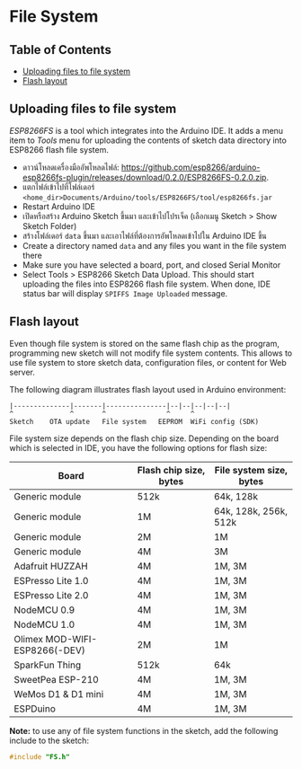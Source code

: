 # File  System

## Table of Contents
  * [Uploading files to file system](#uploading-files-to-file-system)
  * [Flash layout](#flash-layout)


## Uploading files to file system

*ESP8266FS* is a tool which integrates into the Arduino IDE. It adds a menu item to *Tools* menu for uploading the contents of sketch data directory into ESP8266 flash file system.

- ดาวน์โหลดเครื่องมืออัพโหลดไฟล์: https://github.com/esp8266/arduino-esp8266fs-plugin/releases/download/0.2.0/ESP8266FS-0.2.0.zip.
- แตกไฟล์เข้าไปที่โฟล์เดอร์ `<home_dir>Documents/Arduino/tools/ESP8266FS/tool/esp8266fs.jar`
- Restart Arduino IDE
- เปิดหรือสร้าง Arduino Sketch ขึ้นมา และเข้าไปโปรเจ็ค (เลือกเมนู Sketch > Show Sketch Folder) 
- สร้างโฟล์เดอร์ `data` ขึ้นมา และเอาไฟล์ที่ต้องการอัพโหลดเข้าไปใน Arduino IDE ขึ้น
- Create a directory named `data` and any files you want in the file system there
- Make sure you have selected a board, port, and closed Serial Monitor
- Select Tools > ESP8266 Sketch Data Upload. This should start uploading the files into ESP8266 flash file system. When done, IDE status bar will display `SPIFFS Image Uploaded` message.



## Flash layout

Even though file system is stored on the same flash chip as the program, programming new sketch will not modify file system contents. This allows to use file system to store sketch data, configuration files, or content for Web server.

The following diagram illustrates flash layout used in Arduino environment:

    |--------------|-------|---------------|--|--|--|--|--|
    ^              ^       ^               ^     ^
    Sketch    OTA update   File system   EEPROM  WiFi config (SDK)

File system size depends on the flash chip size. Depending on the board which is selected in IDE, you have the following options for flash size:

Board | Flash chip size, bytes | File system size, bytes
------|-----------------|-----------------
Generic module | 512k | 64k, 128k
Generic module | 1M | 64k, 128k, 256k, 512k
Generic module | 2M | 1M
Generic module | 4M | 3M
Adafruit HUZZAH | 4M | 1M, 3M
ESPresso Lite 1.0 | 4M | 1M, 3M
ESPresso Lite 2.0 | 4M | 1M, 3M
NodeMCU 0.9    | 4M | 1M, 3M
NodeMCU 1.0    | 4M | 1M, 3M
Olimex MOD-WIFI-ESP8266(-DEV)| 2M | 1M
SparkFun Thing | 512k | 64k
SweetPea ESP-210 | 4M | 1M, 3M
WeMos D1 & D1 mini | 4M | 1M, 3M
ESPDuino | 4M | 1M, 3M

**Note:** to use any of file system functions in the sketch, add the following include to the sketch:

```c++
#include "FS.h"
```


